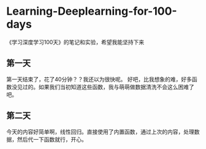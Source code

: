 # Learning-Deeplearning-for-100-days
《学习深度学习100天》的笔记和实验，希望我能坚持下来

## 第一天

第一天结束了，花了40分钟？？我还以为很快呢。
好吧，比我想象的难，好多函数没见过的。如果我们当初知道这些函数，我与萌萌做数据清洗不会这么困难了吧。

## 第二天

今天的内容好简单啊，线性回归。直接使用了内置函数，通过上次的内容，处理数据，然后代一下函数就行，开心。
